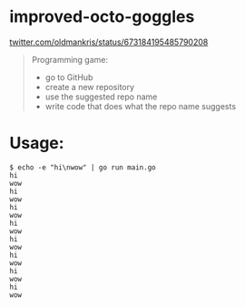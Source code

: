 # improved-octo-goggles

[twitter.com/oldmankris/status/673184195485790208](https://twitter.com/oldmankris/status/673184195485790208)

> Programming game:
>
> - go to GitHub
> - create a new repository
> - use the suggested repo name
> - write code that does what the repo name suggests

# Usage:

```
$ echo -e "hi\nwow" | go run main.go
hi
wow
hi
wow
hi
wow
hi
wow
hi
wow
hi
wow
hi
wow
hi
wow
```

